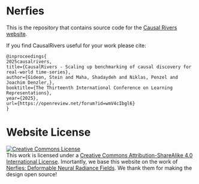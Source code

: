 # Nerfies

This is the repository that contains source code for the [Causal Rivers website](https://nerfies.github.io).

If you find CausalRivers useful for your work please cite:
```
@inproceedings{
2025causalrivers,
title={CausalRivers - Scaling up benchmarking of causal discovery for real-world time-series},
author={Gideon, Stein and Maha, Shadaydeh and Niklas, Penzel and Joachim Denzler,},
booktitle={The Thirteenth International Conference on Learning Representations},
year={2025},
url={https://openreview.net/forum?id=wmV4cIbgl6}
}
```

# Website License
<a rel="license" href="http://creativecommons.org/licenses/by-sa/4.0/"><img alt="Creative Commons License" style="border-width:0" src="https://i.creativecommons.org/l/by-sa/4.0/88x31.png" /></a><br />This work is licensed under a <a rel="license" href="http://creativecommons.org/licenses/by-sa/4.0/">Creative Commons Attribution-ShareAlike 4.0 International License</a>.
 Imortantly, we base this website on the work of [Nerfies: Deformable Neural Radiance Fields](https://nerfies.github.io). We thank them for making the design open source!
